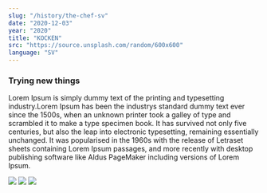 ```yaml
---
slug: "/history/the-chef-sv"
date: "2020-12-03"
year: "2020"
title: "KOCKEN"
src: "https://source.unsplash.com/random/600x600"  
language: "SV"
---
```

### Trying new things
Lorem Ipsum is simply dummy text of the printing and typesetting industry.Lorem Ipsum has been the industrys standard dummy text ever since the 1500s,
when an unknown printer took a galley of type and scrambled it to make a type specimen book. It has survived not only five centuries, but also the leap into electronic typesetting, 
remaining essentially unchanged. It was popularised in the 1960s with the release of 
Letraset sheets containing Lorem Ipsum passages, and more recently with desktop publishing software like Aldus PageMaker including versions of Lorem Ipsum.

<img src = "https://source.unsplash.com/random/400x400">

<img src = "https://source.unsplash.com/random/300x300">

<img src = "https://source.unsplash.com/random/400x300">